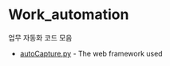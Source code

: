 # Work_automation
업무 자동화 코드 모음

* [autoCapture.py](http://www.dropwizard.io/1.0.2/docs/) - The web framework used 

